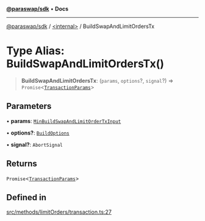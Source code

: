 [**@paraswap/sdk**](../../README.md) • **Docs**

***

[@paraswap/sdk](../../globals.md) / [\<internal\>](../README.md) / BuildSwapAndLimitOrdersTx

# Type Alias: BuildSwapAndLimitOrdersTx()

> **BuildSwapAndLimitOrdersTx**: (`params`, `options`?, `signal`?) => `Promise`\<[`TransactionParams`](../../interfaces/TransactionParams.md)\>

## Parameters

• **params**: [`MinBuildSwapAndLimitOrderTxInput`](MinBuildSwapAndLimitOrderTxInput.md)

• **options?**: [`BuildOptions`](../../type-aliases/BuildOptions.md)

• **signal?**: `AbortSignal`

## Returns

`Promise`\<[`TransactionParams`](../../interfaces/TransactionParams.md)\>

## Defined in

[src/methods/limitOrders/transaction.ts:27](https://github.com/paraswap/paraswap-sdk/blob/master/src/methods/limitOrders/transaction.ts#L27)
